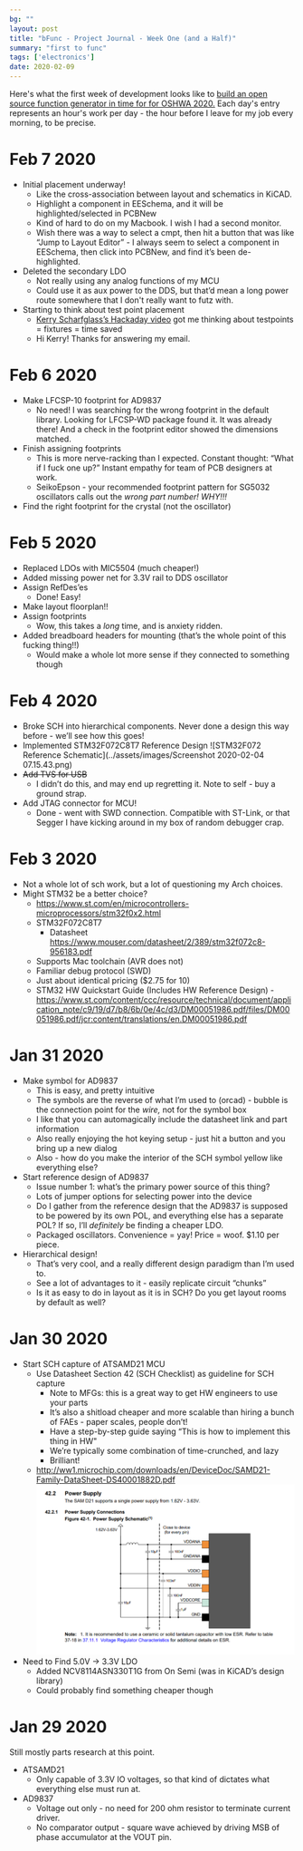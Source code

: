 ```yaml
---
bg: ""
layout: post
title: "bFunc - Project Journal - Week One (and a Half)"
summary: "first to func"
tags: ['electronics']
date: 2020-02-09
---
```


Here's what the first week of development looks like to [build an open source function generator in time for for OSHWA 2020.](http://cushychicken.github.io/insane-oshwa-goals/) Each day's entry represents an hour's work per day - the hour before I leave for my job every morning, to be precise. 

# Feb 7 2020

- Initial placement underway! 
  - Like the cross-association between layout and schematics in KiCAD. 
  - Highlight a component in EESchema, and it will be highlighted/selected in PCBNew
  - Kind of hard to do on my Macbook. I wish I had a second monitor. 
  - Wish there was a way to select a cmpt, then hit a button that was like “Jump to Layout Editor” - I always seem to select a component in EESchema, then click into PCBNew, and find it’s been de-highlighted. 
- Deleted the secondary LDO 
  - Not really using any analog functions of my MCU
  - Could use it as aux power to the DDS, but that’d mean a long power route somewhere that I don't really want to futz with. 
- Starting to think about test point placement
  - [Kerry Scharfglass’s Hackaday video](https://hackaday.com/2019/01/31/down-the-rabbit-hole-of-electronics-manufacturing/) got me thinking about testpoints = fixtures = time saved 
  - Hi Kerry! Thanks for answering my email. 

# Feb 6 2020

- Make LFCSP-10 footprint for AD9837
  - No need! I was searching for the wrong footprint in the default library. Looking for LFCSP-WD package found it. It was already there! And a check in the footprint editor showed the dimensions matched. 
- Finish assigning footprints 
  - This is more nerve-racking than I expected. Constant thought: “What if I fuck one up?” Instant empathy for team of PCB designers at work. 
  - SeikoEpson - your recommended footprint pattern for SG5032 oscillators calls out the *wrong part number! WHY!!!* 
- Find the right footprint for the crystal (not the oscillator)

# Feb 5 2020

- Replaced LDOs with MIC5504 (much cheaper!)
- Added missing power net for 3.3V rail to DDS oscillator
- Assign RefDes’es
  - Done! Easy!
- Make layout floorplan!!
- Assign footprints
  - Wow, this takes a *long* time, and is anxiety ridden. 
- Added breadboard headers for mounting (that’s the whole point of this fucking thing!!)
  - Would make a whole lot more sense if they connected to something though

# Feb 4 2020

- Broke SCH into hierarchical components. Never done a design this way before - we’ll see how this goes! 
- Implemented STM32F072C8T7 Reference Design
  ![STM32F072 Reference Schematic](../assets/images/Screenshot 2020-02-04 07.15.43.png)
- ~~Add TVS for USB~~ 
  - I didn’t do this, and may end up regretting it. Note to self - buy a ground strap. 
- Add JTAG connector for MCU! 
  - Done - went with SWD connection. Compatible with ST-Link, or that Segger I have kicking around in my box of random debugger crap.

# Feb 3 2020

- Not a whole lot of sch work, but a lot of questioning my Arch choices. 
- Might STM32 be a better choice? 
  - https://www.st.com/en/microcontrollers-microprocessors/stm32f0x2.html
  - STM32F072C8T7
    - Datasheet https://www.mouser.com/datasheet/2/389/stm32f072c8-956183.pdf
  - Supports Mac toolchain (AVR does not)
  - Familiar debug protocol (SWD)
  - Just about identical pricing ($2.75 for 10)
  - STM32 HW Quickstart Guide (Includes HW Reference Design) - https://www.st.com/content/ccc/resource/technical/document/application_note/c9/19/d7/b8/6b/0e/4c/d3/DM00051986.pdf/files/DM00051986.pdf/jcr:content/translations/en.DM00051986.pdf

# Jan 31 2020

- Make symbol for AD9837
  - This is easy, and pretty intuitive 
  - The symbols are the reverse of what I’m used to (orcad) - bubble is the connection point for the *wire,* not for the symbol box 
  - I like that you can automagically include the datasheet link and part information
  - Also really enjoying the hot keying setup - just hit a button and you bring up a new dialog
  - Also - how do you make the interior of the SCH symbol yellow like everything else? 
- Start reference design of AD9837 
  - Issue number 1: what’s the primary power source of this thing? 
  - Lots of jumper options for selecting power into the device
  - Do I gather from the reference design that the AD9837 is supposed to be powered by its own POL, and everything else has a separate POL? If so, I’ll *definitely* be finding a cheaper LDO. 
  - Packaged oscillators. Convenience = yay! Price = woof. $1.10 per piece. 
- Hierarchical design! 
  - That’s very cool, and a really different design paradigm than I’m used to. 
  - See a lot of advantages to it - easily replicate circuit “chunks” 
  - Is it as easy to do in layout as it is in SCH? Do you get layout rooms by default as well? 

# Jan 30 2020

- Start SCH capture of ATSAMD21 MCU 
  - Use Datasheet Section 42 (SCH Checklist) as guideline for SCH capture
    - Note to MFGs: this is a great way to get HW engineers to use your parts
    - It’s also a shitload cheaper and more scalable than hiring a bunch of FAEs - paper scales, people don’t!
    - Have a step-by-step guide saying “This is how to implement this thing in HW"
    - We’re typically some combination of time-crunched, and lazy
    - Brilliant! 
  - http://ww1.microchip.com/downloads/en/DeviceDoc/SAMD21-Family-DataSheet-DS40001882D.pdf
    ![Atmel's Power Supply Reference design for the SAMD21](../assets/images/335FDD0E-3268-4B25-8ECA-5701C98199EE-1263385.png)
- Need to Find 5.0V -> 3.3V LDO 
  - Added NCV8114ASN330T1G from On Semi (was in KiCAD’s design library)
  - Could probably find something cheaper though 

# Jan 29 2020

Still mostly parts research at this point. 

- ATSAMD21 
  - Only capable of 3.3V IO voltages, so that kind of dictates what everything else must run at. 
- AD9837 
  - Voltage out only - no need for 200 ohm resistor to terminate current driver. 
  - No comparator output - square wave achieved by driving MSB of phase accumulator at the VOUT pin. 